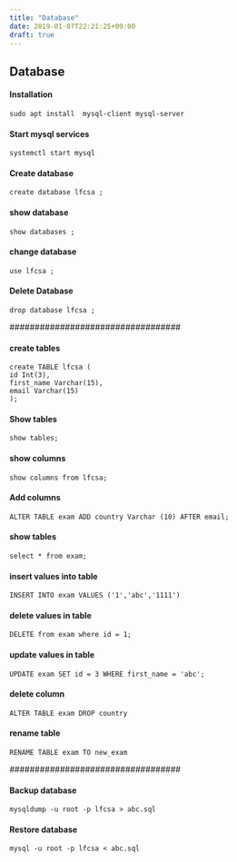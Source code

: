 ```yaml
---
title: "Database"
date: 2019-01-07T22:21:25+09:00
draft: true
---
```


## Database 

#### Installation

	sudo apt install  mysql-client mysql-server

#### Start mysql services

	systemctl start mysql

#### Create database

	create database lfcsa ;

#### show database
	
	show databases ;

#### change database 

	use lfcsa ;


#### Delete Database

	drop database lfcsa ;


##################################

#### create tables

	create TABLE lfcsa (
	id Int(3),
	first_name Varchar(15),
	email Varchar(15)
	);

#### Show tables

	show tables;

#### show columns

	show columns from lfcsa;

#### Add columns

	ALTER TABLE exam ADD country Varchar (10) AFTER email;
#### show tables

	select * from exam;

#### insert values into table

	INSERT INTO exam VALUES ('1','abc','1111')

#### delete values in table

	DELETE from exam where id = 1;

#### update values in table

	UPDATE exam SET id = 3 WHERE first_name = 'abc';

#### delete column

	ALTER TABLE exam DROP country

#### rename table

	RENAME TABLE exam TO new_exam


##################################

#### Backup database

	mysqldump -u root -p lfcsa > abc.sql

#### Restore database 

	mysql -u root -p lfcsa < abc.sql

